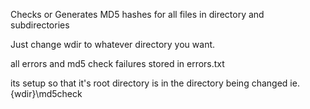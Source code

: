Checks or Generates MD5 hashes for all files in directory and subdirectories

Just change wdir to whatever directory you want.

all errors and md5 check failures stored in errors.txt

its setup so that it's root directory is in the directory being changed ie. {wdir}\md5check
